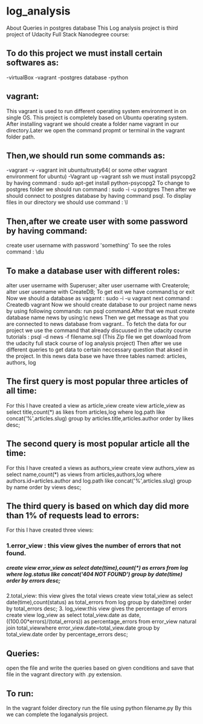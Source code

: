 # log_analysis
About Queries in postgres database
This Log analysis project is third project of Udacity Full Stack Nanodegree course:
## To do this project we must install certain softwares as:
  -virtualBox
  -vagrant
  -postgres database
  -python
## vagrant:
 This vagrant is used to run different operating system environment in on single OS.
This project is completely based on Ubuntu operating system.
After installing vagrant we should create a folder name vagrant in our directory.Later we open the command propmt or terminal in the vagrant folder path.
## Then,we should run some commands as:
  -vagrant -v
  -vagrant init ubuntu/trusty64( or some other vagrant environment for ubuntu)
  -Vagrant up
  -vagrant ssh
 we must install psycopg2 by having command : sudo apt-get install python-psycopg2 
 To change to postgres folder we should run command : sudo -i -u postgres
 Then after we should connect to  postgres database by having command psql.
To display files in our directory we should use command : \l
## Then,after we create user with some password by having command:
create user username with password 'something'
To see the roles command : \du
## To make a database user with different roles:
alter user username with Superuser;
alter user username with Createrole;
alter user username with CreateDB;
To get exit we have command:\q or exit
Now we should a database as vagarnt : sudo -i -u vagrant
next command : Createdb vagrant 
Now we should create database to our project name news by using following commands:
run psql command.After that we must create database name news by using:\c news
Then we get message as that you are connected to news database from vagrant..
To fetch the data for our project we use the command that already discuused in the udacity course tutorials : psql -d news -f filename.sql (This Zip file we get download from the udacity full stack course of log analysis project)
Then after we use different queries to get data to certain neccessary question that aksed in the project.
In this news data base we have three tables named:
      articles,
      authors,
      log
 ## The first query is most popular three articles of all time:
 For this  I have created a view as  article_view
create  view  article_view as select title,count(*) as likes from articles,log where  log.path like concat('%',articles.slug) group by articles.title,articles.author order by likes desc;
## The second query is most popular article all the time:
For this I have created a views as authors_view
create  view  authors_view as select name,count(*) as views from articles,authors,log where authors.id=articles.author and  log.path like concat('%',articles.slug) group by name order by views desc;
## The third query is based on which day did more than 1% of requests lead to errors:
For  this I have created three views:
### 1.error_view : this view gives the number of errors that not found.
##### create view error_view as select date(time),count(*) as errors  from log where log.status like concat('404 NOT FOUND') group by date(time) order by errors desc;
2.total_view: this view gives the total views
create view total_view as select date(time),count(status) as total_errors from log group by date(time)  order by total_errors desc;
3. log_view:this view gives the percentage of errors
create view log_view as select total_view.date as date,((100.00*errors)/(total_errors)) as percentage_errors from error_view natural join total_viewwhere error_view.date=total_view.date group by total_view.date order by percentage_errors desc;
## Queries:
 open the file and write the queries based on given conditions and save that file in the vagrant directory with .py extension.
## To run:
In the vagrant folder directory run the file using python filename.py
By this we can complete the loganalysis project.
 
